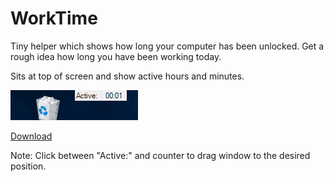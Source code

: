 # WorkTime
Tiny helper which shows how long your computer has been unlocked. Get a rough idea how long you have been working today.

Sits at top of screen and show active hours and minutes.

![screenshot](worktime.png)

[Download](app/bin/Release/WorkTime.exe?raw=true)

Note: Click between "Active:" and counter to drag window to the desired position.